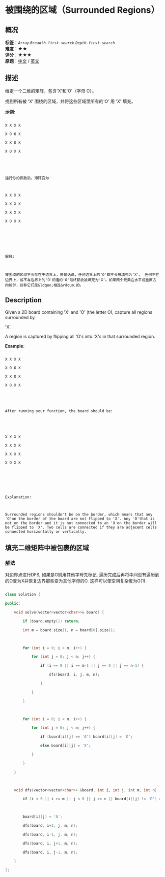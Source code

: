 # 被围绕的区域（Surrounded Regions）
## 概况
**标签**：*`Array`*  *`Breadth-first-search`*  *`Depth-first-search`*<br>
**难度**：★★<br>
**评分**：★★★<br>
**原题**：[中文](https://leetcode-cn.com/problems/surrounded-regions) / [英文](https://leetcode.com/problems/surrounded-regions)
## 描述

给定一个二维的矩阵，包含'X'和'O'（字母 O）。



找到所有被 'X' 围绕的区域，并将这些区域里所有的'O' 用 'X' 填充。



**示例:**

```

X X X X

X O O X

X X O X

X O X X





运行你的函数后，矩阵变为：



X X X X

X X X X

X X X X

X O X X







解释:



被围绕的区间不会存在于边界上，换句话说，任何边界上的'O'都不会被填充为'X'。 任何不在边界上，或不与边界上的'O'相连的'O'最终都会被填充为'X'。如果两个元素在水平或垂直方向相邻，则称它们是&ldquo;相连&rdquo;的。

```



## Description

Given a 2D board containing 'X' and 'O' (the letter O), capture all regions surrounded by

 'X'.



A region is captured by flipping all 'O's into 'X's in that surrounded region.



**Example:**

```

X X X X

X O O X

X X O X

X O X X





After running your function, the board should be:





X X X X

X X X X

X X X X

X O X X







Explanation:



Surrounded regions shouldn't be on the border, which means that any 'O'on the border of the board are not flipped to 'X'. Any 'O'that is not on the border and it is not connected to an 'O'on the border will be flipped to 'X'. Two cells are connected if they are adjacent cells connected horizontally or vertically.

```





## 填充二维矩阵中被包裹的区域

### 解法

对边界点进行DFS, 如果是O则用其他字母先标记. 遍历完成后再将中间没有遍历到的O变为X并恢复边界那些变为其他字母的O. 这样可以使空间复杂度为O(1).

```c++

class Solution {

public:

    void solve(vector<vector<char>>& board) {

        if (board.empty()) return;

        int m = board.size(), n = board[0].size();

        

        for (int i = 0; i < m; i++) {

            for (int j = 0; j < n; j++) {

                if (i == 0 || i == m-1 || j == 0 || j == n-1) {

                    dfs(board, i, j, m, n);

                }

            }

        }

        

        for (int i = 0; i < m; i++) {

            for (int j = 0; j < n; j++) {

                if (board[i][j] == 'A') board[i][j] = 'O';

                else board[i][j] = 'X';

            }

        }

    }

    

    void dfs(vector<vector<char>> &board, int i, int j, int m, int n) {

        if (i < 0 || i >= m || j < 0 || j >= n || board[i][j] != 'O') return;

        

        board[i][j] = 'A';

        dfs(board, i+1, j, m, n);

        dfs(board, i-1, j, m, n);

        dfs(board, i, j+1, m, n);

        dfs(board, i, j-1, m, n);

    }

};

```